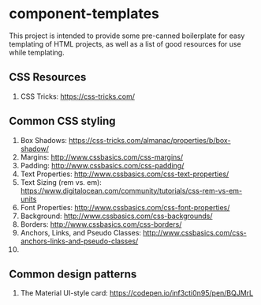 # component-templates

This project is intended to provide some pre-canned boilerplate for easy templating of HTML projects, as well as a list of good resources for use while templating.

## CSS Resources
1. CSS Tricks: https://css-tricks.com/


## Common CSS styling 
1. Box Shadows: https://css-tricks.com/almanac/properties/b/box-shadow/
2. Margins: http://www.cssbasics.com/css-margins/
3. Padding: http://www.cssbasics.com/css-padding/
4. Text Properties: http://www.cssbasics.com/css-text-properties/
5. Text Sizing (rem vs. em): https://www.digitalocean.com/community/tutorials/css-rem-vs-em-units
6. Font Properties: http://www.cssbasics.com/css-font-properties/
7. Background: http://www.cssbasics.com/css-backgrounds/
8. Borders: http://www.cssbasics.com/css-borders/
9. Anchors, Links, and Pseudo Classes: http://www.cssbasics.com/css-anchors-links-and-pseudo-classes/
10. 

## Common design patterns
1. The Material UI-style card: https://codepen.io/inf3cti0n95/pen/BQJMrL
